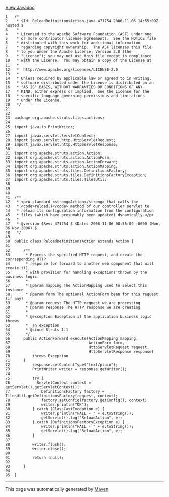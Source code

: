 [View Javadoc](../../../../../../apidocs/org/apache/struts/tiles/actions/ReloadDefinitionsAction.html.md)


    1   /*
    2    * $Id: ReloadDefinitionsAction.java 471754 2006-11-06 14:55:09Z husted $
    3    *
    4    * Licensed to the Apache Software Foundation (ASF) under one
    5    * or more contributor license agreements.  See the NOTICE file
    6    * distributed with this work for additional information
    7    * regarding copyright ownership.  The ASF licenses this file
    8    * to you under the Apache License, Version 2.0 (the
    9    * "License"); you may not use this file except in compliance
    10   * with the License.  You may obtain a copy of the License at
    11   *
    12   *  http://www.apache.org/licenses/LICENSE-2.0
    13   *
    14   * Unless required by applicable law or agreed to in writing,
    15   * software distributed under the License is distributed on an
    16   * "AS IS" BASIS, WITHOUT WARRANTIES OR CONDITIONS OF ANY
    17   * KIND, either express or implied.  See the License for the
    18   * specific language governing permissions and limitations
    19   * under the License.
    20   */
    21  
    22  
    23  package org.apache.struts.tiles.actions;
    24  
    25  import java.io.PrintWriter;
    26  
    27  import javax.servlet.ServletContext;
    28  import javax.servlet.http.HttpServletRequest;
    29  import javax.servlet.http.HttpServletResponse;
    30  
    31  import org.apache.struts.action.Action;
    32  import org.apache.struts.action.ActionForm;
    33  import org.apache.struts.action.ActionForward;
    34  import org.apache.struts.action.ActionMapping;
    35  import org.apache.struts.tiles.DefinitionsFactory;
    36  import org.apache.struts.tiles.DefinitionsFactoryException;
    37  import org.apache.struts.tiles.TilesUtil;
    38  
    39  
    40  
    41  /**
    42   * <p>A standard <strong>Action</strong> that calls the
    43   * <code>reload()</code> method of our controller servlet to
    44   * reload its configuration information from the configuration
    45   * files (which have presumably been updated) dynamically.</p>
    46   *
    47   * @version $Rev: 471754 $ $Date: 2006-11-06 08:55:09 -0600 (Mon, 06 Nov 2006) $
    48   */
    49  
    50  public class ReloadDefinitionsAction extends Action {
    51  
    52      /**
    53       * Process the specified HTTP request, and create the corresponding HTTP
    54       * response (or forward to another web component that will create it),
    55       * with provision for handling exceptions thrown by the business logic.
    56       *
    57       * @param mapping The ActionMapping used to select this instance
    58       * @param form The optional ActionForm bean for this request (if any)
    59       * @param request The HTTP request we are processing
    60       * @param response The HTTP response we are creating
    61       *
    62       * @exception Exception if the application business logic throws
    63       *  an exception
    64       * @since Struts 1.1
    65       */
    66      public ActionForward execute(ActionMapping mapping,
    67                                   ActionForm form,
    68                                   HttpServletRequest request,
    69                                   HttpServletResponse response)
    70          throws Exception
    71      {
    72          response.setContentType("text/plain");
    73          PrintWriter writer = response.getWriter();
    74  
    75          try {
    76            ServletContext context = getServlet().getServletContext();
    77              DefinitionsFactory factory = TilesUtil.getDefinitionsFactory(request, context);
    78              factory.setConfig(factory.getConfig(), context);
    79              writer.println("OK");
    80          } catch (ClassCastException e) {
    81              writer.println("FAIL - " + e.toString());
    82              getServlet().log("ReloadAction", e);
    83          } catch (DefinitionsFactoryException e) {
    84              writer.println("FAIL - " + e.toString());
    85              getServlet().log("ReloadAction", e);
    86          }
    87  
    88          writer.flush();
    89          writer.close();
    90  
    91          return (null);
    92  
    93      }
    94  
    95  }

------------------------------------------------------------------------

This page was automatically generated by [Maven](http://maven.apache.org/)
